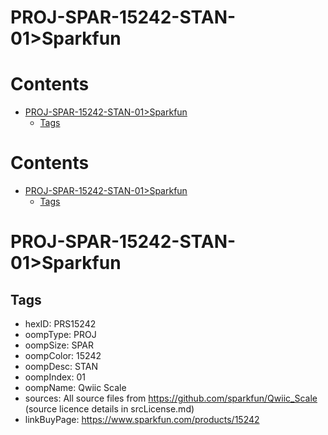 
PROJ-SPAR-15242-STAN-01>Sparkfun
================================

Contents
========

* [PROJ-SPAR-15242-STAN-01>Sparkfun](#proj-spar-15242-stan-01sparkfun)
	* [Tags](#tags)

Contents
========

* [PROJ-SPAR-15242-STAN-01>Sparkfun](#proj-spar-15242-stan-01sparkfun)
	* [Tags](#tags)

# PROJ-SPAR-15242-STAN-01>Sparkfun

## Tags

- hexID: PRS15242
- oompType: PROJ
- oompSize: SPAR
- oompColor: 15242
- oompDesc: STAN
- oompIndex: 01
- oompName: Qwiic Scale
- sources: All source files from https://github.com/sparkfun/Qwiic_Scale (source licence details in srcLicense.md)
- linkBuyPage: https://www.sparkfun.com/products/15242
